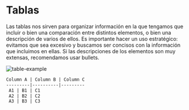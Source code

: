 # Tablas

Las tablas nos sirven para organizar información en la que tengamos que incluir o bien una comparación entre distintos elementos, o bien una descripción de varios de ellos. Es importante hacer un uso estratégico: evitamos que sea excesivo y buscamos ser concisos con la información que incluimos en ellas.  Si las descripciones de los elementos son muy extensas, recomendamos usar bullets.

![table-example](style-guide/table-example.png)


```markdown
Column A | Column B | Column C
---------|----------|---------
 A1 | B1 | C1
 A2 | B2 | C2
 A3 | B3 | C3
```


